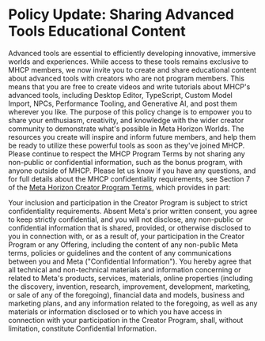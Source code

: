 # Policy Update: Sharing Advanced Tools Educational Content

Advanced tools are essential to efficiently developing innovative, immersive worlds and experiences. While access to these tools remains exclusive to MHCP members, we now invite you to create and share educational content about advanced tools with creators who are not program members. This means that you are free to create videos and write tutorials about MHCP's advanced tools, including Desktop Editor, TypeScript, Custom Model Import, NPCs, Performance Tooling, and Generative AI, and post them wherever you like. The purpose of this policy change is to empower you to share your enthusiasm, creativity, and knowledge with the wider creator community to demonstrate what's possible in Meta Horizon Worlds. The resources you create will inspire and inform future members, and help them be ready to utilize these powerful tools as soon as they've joined MHCP. Please continue to respect the MHCP Program Terms by not sharing any non-public or confidential information, such as the bonus program, with anyone outside of MHCP. Please let us know if you have any questions, and for full details about the MHCP confidentiality requirements, see Section 7 of the [Meta Horizon Creator Program Terms](https://developers.meta.com/horizon-worlds/learn/documentation/mhcp-program/policy-and-legal/meta-horizon-creator-program-terms), which provides in part:

Your inclusion and participation in the Creator Program is subject to strict confidentiality requirements. Absent Meta's prior written consent, you agree to keep strictly confidential, and you will not disclose, any non-public or confidential information that is shared, provided, or otherwise disclosed to you in connection with, or as a result of, your participation in the Creator Program or any Offering, including the content of any non-public Meta terms, policies or guidelines and the content of any communications between you and Meta ("Confidential Information"). You hereby agree that all technical and non-technical materials and information concerning or related to Meta's products, services, materials, online properties (including the discovery, invention, research, improvement, development, marketing, or sale of any of the foregoing), financial data and models, business and marketing plans, and any information related to the foregoing, as well as any materials or information disclosed or to which you have access in connection with your participation in the Creator Program, shall, without limitation, constitute Confidential Information.
